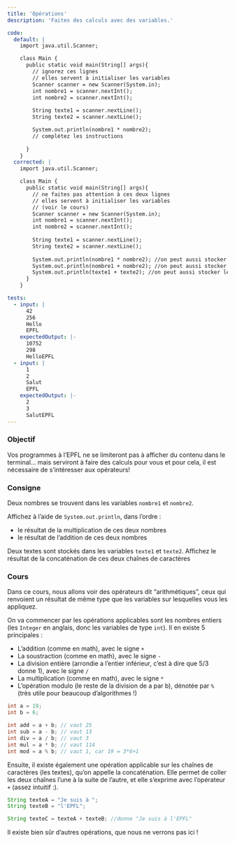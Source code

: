 ```yaml
---
title: 'Opérations'
description: 'Faites des calculs avec des variables.'

code:
  default: |
    import java.util.Scanner;

    class Main {
      public static void main(String[] args){
        // ignorez ces lignes
        // elles servent à initialiser les variables
        Scanner scanner = new Scanner(System.in);
        int nombre1 = scanner.nextInt();
        int nombre2 = scanner.nextInt();
        
        String texte1 = scanner.nextLine();
        String texte2 = scanner.nextLine();

        System.out.println(nombre1 * nombre2);
        // complétez les instructions
        
      }
    }
  corrected: |
    import java.util.Scanner;

    class Main {
      public static void main(String[] args){
        // ne faites pas attention à ces deux lignes
        // elles servent à initialiser les variables
        // (voir le cours)
        Scanner scanner = new Scanner(System.in);
        int nombre1 = scanner.nextInt();
        int nombre2 = scanner.nextInt();
        
        String texte1 = scanner.nextLine();
        String texte2 = scanner.nextLine();
        
        System.out.println(nombre1 * nombre2); //on peut aussi stocker le résultat dans une variable intermédiaire
        System.out.println(nombre1 + nombre2); //on peut aussi stocker le résultat dans une variable intermédiaire
        System.out.println(texte1 + texte2); //on peut aussi stocker le résultat dans une variable intermédiaire
      }
    }

tests:
  - input: |
      42
      256
      Hello
      EPFL
    expectedOutput: |-
      10752
      298
      HelloEPFL
  - input: |
      1
      2
      Salut
      EPFL
    expectedOutput: |-
      2
      3
      SalutEPFL
---
```


### Objectif

Vos programmes à l’EPFL ne se limiteront pas à afficher du contenu dans le terminal… mais serviront à faire des calculs pour vous et pour cela, il est nécessaire de s’intéresser aux opérateurs!

### Consigne

Deux nombres se trouvent dans les variables `nombre1` et `nombre2`.

Affichez à l’aide de `System.out.println`, dans l’ordre :

- le résultat de la multiplication de ces deux nombres
- le résultat de l’addition de ces deux nombres

Deux textes sont stockés dans les variables `texte1` et `texte2`.
Affichez le résultat de la concaténation de ces deux chaînes de caractères

### Cours

Dans ce cours, nous allons voir des opérateurs dit “arithmétiques”, ceux qui renvoient un résultat de même type que les variables sur lesquelles vous les appliquez.

On va commencer par les opérations applicables sont les nombres entiers (les `Integer` en anglais, donc les variables de type `int`). Il en existe 5 principales :

- L’addition (comme en math), avec le signe `+`
- La soustraction (comme en math), avec le signe `-`
- La division entière (arrondie a l’entier inférieur, c’est à dire que 5/3 donne 1), avec le signe `/`
- La multiplication (comme en math), avec le signe `*`
- L’opération modulo (le reste de la division de a par b), dénotée par `%` (très utile pour beaucoup d’algorithmes !)

```java
int a = 19;
int b = 6;

int add = a + b; // vaut 25
int sub = a - b; // vaut 13
int div = a / b; // vaut 3
int mul = a * b; // vaut 114
int mod = a % b; // vaut 1, car 19 = 3*6+1
```

Ensuite, il existe également une opération applicable sur les chaînes de caractères (les textes), qu’on appelle la concaténation. Elle permet de coller les deux chaînes l’une à la suite de l’autre, et elle s’exprime avec l’opérateur `+` (assez intuitif :).

```java
String texteA = "Je suis à ";
String texteB = "l'EPFL";

String texteC = texteA + texteB; //donne "Je suis à l'EPFL"
```

Il existe bien sûr d’autres opérations, que nous ne verrons pas ici !
